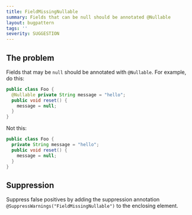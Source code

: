 ```yaml
---
title: FieldMissingNullable
summary: Fields that can be null should be annotated @Nullable
layout: bugpattern
tags: ''
severity: SUGGESTION
---
```


<!--
*** AUTO-GENERATED, DO NOT MODIFY ***
To make changes, edit the @BugPattern annotation or the explanation in docs/bugpattern.
-->


## The problem
Fields that may be `null` should be annotated with `@Nullable`. For example, do
this:

```java
public class Foo {
  @Nullable private String message = "hello";
  public void reset() {
    message = null;
  }
}
```

Not this:

```java
public class Foo {
  private String message = "hello";
  public void reset() {
    message = null;
  }
}
```

## Suppression
Suppress false positives by adding the suppression annotation `@SuppressWarnings("FieldMissingNullable")` to the enclosing element.
